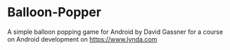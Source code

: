 # Balloon-Popper
A simple balloon popping game for Android
by David Gassner
for a course on Android development on https://www.lynda.com
